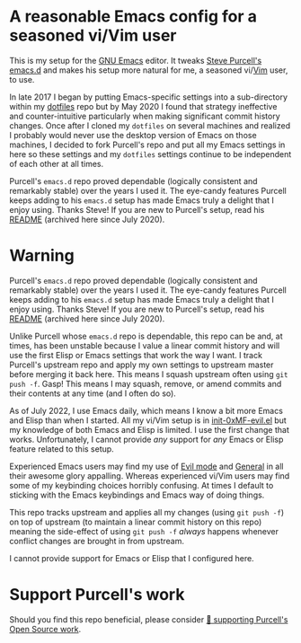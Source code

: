 # A reasonable Emacs config for a seasoned vi/Vim user

This is my setup for the [GNU Emacs](https://www.gnu.org/software/emacs/) editor. It tweaks [Steve
Purcell's emacs.d](https://github.com/purcell/emacs.d) and makes his setup more natural for me, a
seasoned vi/[Vim](https://www.vim.org) user, to use.

In late 2017 I began by putting Emacs-specific settings into a sub-directory within my
[dotfiles](https://github.com/0xMF/dotfiles) repo but by May 2020 I found that strategy ineffective
and counter-intuitive particularly when making significant commit history changes. Once after I
cloned my `dotfiles` on several machines and realized I probably would never use the desktop
version of Emacs on those machines, I decided to fork Purcell's repo and put all my Emacs settings
in here so these settings and my `dotfiles` settings continue to be independent of each other at
all times.

Purcell's `emacs.d` repo proved dependable (logically consistent and remarkably stable) over
the years I used it. The eye-candy features Purcell keeps adding to his `emacs.d` setup has made
Emacs truly a delight that I enjoy using. Thanks Steve! If you are new to Purcell's setup, read his
[README](README_Purcell.md) (archived here since July 2020).

# Warning
Purcell's `emacs.d` repo proved dependable (logically consistent and remarkably stable) over
the years I used it. The eye-candy features Purcell keeps adding to his `emacs.d` setup has made
Emacs truly a delight that I enjoy using. Thanks Steve! If you are new to Purcell's setup, read his
[README](README_Purcell.md) (archived here since July 2020).

Unlike Purcell whose `emacs.d` repo is dependable, this repo can be and, at times, has been unstable because I value a linear commit history and will use the first Elisp or Emacs settings that work the way I want.
I track Purcell's upstream repo and apply my own settings to upstream master before merging it back here.
This means I squash upstream often using `git push -f`.
Gasp!
This means I may squash, remove, or amend commits and their contents at any time (and I often do so).

As of July 2022, I use Emacs daily, which means I know a bit more Emacs and Elisp than when I started.
All my vi/Vim setup is in [init-0xMF-evil.el](lisp/init-0xMF-evil.el) but my knowledge of both Emacs and Elisp is limited.
I use the first change that works. Unfortunately, I cannot provide *any* support for *any* Emacs or Elisp feature related to this setup.

Experienced Emacs users may find my use of [Evil mode](https://github.com/emacs-evil/evil) and [General](https://github.com/noctuid/general.el) in all their awesome glory appalling.
Whereas experienced vi/Vim users may find some of my keybinding choices horribly confusing.
At times I default to sticking with the Emacs keybindings and Emacs way of doing things.

This repo tracks upstream and applies all my changes (using `git push -f`) on top of upstream (to maintain a linear commit history on this repo) meaning the side-effect of using `git push -f` *always* happens whenever conflict changes are brought in from upstream.

I cannot provide support for Emacs or Elisp that I configured here.

# Support Purcell's work

Should you find this repo beneficial, please consider [💝 supporting Purcell's Open Source work](https://www.patreon.com/sanityinc).
